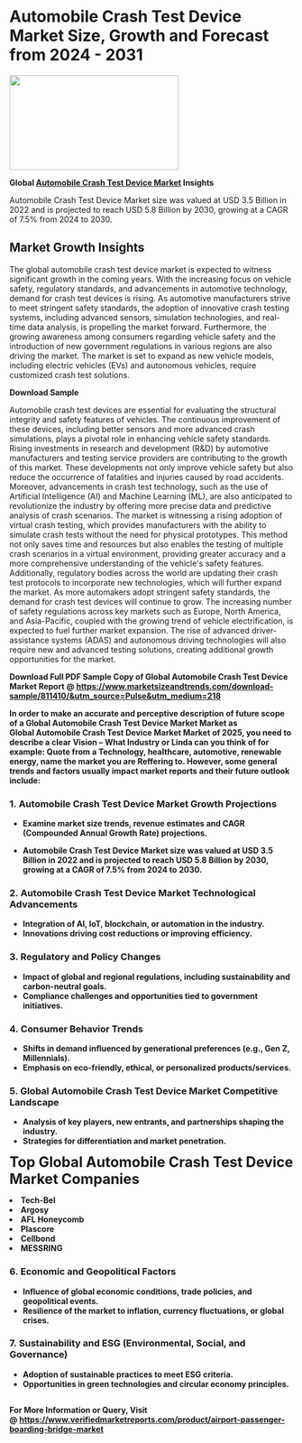 <H1>Automobile Crash Test Device Market Size, Growth and Forecast from 2024 - 2031</H1><img class="aligncenter size-medium wp-image-584254" src="https://thirdeyenews.in/wp-content/uploads/2024/09/Global-Market-Research-300x168.jpeg" alt="" width="300" height="168" /><p><strong>Global&nbsp;<a href="https://www.marketsizeandtrends.com/download-sample/811410/&amp;utm_source=Pulse&amp;utm_medium=218">Automobile Crash Test Device Market</a> Insights</strong></p><p>Automobile Crash Test Device Market size was valued at USD 3.5 Billion in 2022 and is projected to reach USD 5.8 Billion by 2030, growing at a CAGR of 7.5% from 2024 to 2030.</p><p><h2>Market Growth Insights</h2> <p>The global automobile crash test device market is expected to witness significant growth in the coming years. With the increasing focus on vehicle safety, regulatory standards, and advancements in automotive technology, demand for crash test devices is rising. As automotive manufacturers strive to meet stringent safety standards, the adoption of innovative crash testing systems, including advanced sensors, simulation technologies, and real-time data analysis, is propelling the market forward. Furthermore, the growing awareness among consumers regarding vehicle safety and the introduction of new government regulations in various regions are also driving the market. The market is set to expand as new vehicle models, including electric vehicles (EVs) and autonomous vehicles, require customized crash test solutions. </p> <p><strong>Download Sample</strong></p> <p>Automobile crash test devices are essential for evaluating the structural integrity and safety features of vehicles. The continuous improvement of these devices, including better sensors and more advanced crash simulations, plays a pivotal role in enhancing vehicle safety standards. Rising investments in research and development (R&D) by automotive manufacturers and testing service providers are contributing to the growth of this market. These developments not only improve vehicle safety but also reduce the occurrence of fatalities and injuries caused by road accidents. Moreover, advancements in crash test technology, such as the use of Artificial Intelligence (AI) and Machine Learning (ML), are also anticipated to revolutionize the industry by offering more precise data and predictive analysis of crash scenarios. The market is witnessing a rising adoption of virtual crash testing, which provides manufacturers with the ability to simulate crash tests without the need for physical prototypes. This method not only saves time and resources but also enables the testing of multiple crash scenarios in a virtual environment, providing greater accuracy and a more comprehensive understanding of the vehicle's safety features. Additionally, regulatory bodies across the world are updating their crash test protocols to incorporate new technologies, which will further expand the market. As more automakers adopt stringent safety standards, the demand for crash test devices will continue to grow. The increasing number of safety regulations across key markets such as Europe, North America, and Asia-Pacific, coupled with the growing trend of vehicle electrification, is expected to fuel further market expansion. The rise of advanced driver-assistance systems (ADAS) and autonomous driving technologies will also require new and advanced testing solutions, creating additional growth opportunities for the market. <p><strong></p><p><span class=""><strong>Download Full PDF Sample Copy of Global Automobile Crash Test Device Market Report</strong> @ <a href="https://www.marketsizeandtrends.com/download-sample/811410/&amp;utm_source=Pulse&amp;utm_medium=218" target="_blank">https://www.marketsizeandtrends.com/download-sample/811410/&amp;utm_source=Pulse&amp;utm_medium=218</a></span></p><p>In order to make an accurate and perceptive description of future scope of a Global&nbsp;Automobile Crash Test Device Market Market as Global&nbsp;Automobile Crash Test Device Market Market of 2025, you need to describe a clear Vision &ndash; What Industry or Linda can you think of for example: Quote from a Technology, healthcare, automotive, renewable energy, name the market you are Reffering to. However, some general trends and factors usually impact market reports and their future outlook include:</p><h3>1.&nbsp;<strong>Automobile Crash Test Device Market Growth Projections</strong></h3><ul><li>Examine market size trends, revenue estimates and CAGR (Compounded Annual Growth Rate) projections.</li><li><p>Automobile Crash Test Device Market size was valued at USD 3.5 Billion in 2022 and is projected to reach USD 5.8 Billion by 2030, growing at a CAGR of 7.5% from 2024 to 2030.</p></li></ul><h3>2.&nbsp;<strong>Automobile Crash Test Device Market Technological Advancements</strong></h3><ul><li>Integration of AI, IoT, blockchain, or automation in the industry.</li><li>Innovations driving cost reductions or improving efficiency.</li></ul><h3>3.&nbsp;<strong>Regulatory and Policy Changes</strong></h3><ul><li>Impact of global and regional regulations, including sustainability and carbon-neutral goals.</li><li>Compliance challenges and opportunities tied to government initiatives.</li></ul><h3>4.&nbsp;<strong>Consumer Behavior Trends</strong></h3><ul><li>Shifts in demand influenced by generational preferences (e.g., Gen Z, Millennials).</li><li>Emphasis on eco-friendly, ethical, or personalized products/services.</li></ul><h3>5.&nbsp;<strong>Global Automobile Crash Test Device Market Competitive Landscape</strong></h3><ul><li>Analysis of key players, new entrants, and partnerships shaping the industry.</li><li>Strategies for differentiation and market penetration.</li></ul><p data-pm-slice="1 1 []"><span style="color: inherit; font-family: inherit; font-size: 25px;">Top Global Automobile Crash Test Device Market Companies</span></p><div class="" data-test-id=""><p><li>Tech-Bel</li><li> Argosy</li><li> AFL Honeycomb</li><li> Plascore</li><li> Cellbond</li><li> MESSRING</li></p></div><h3>6.&nbsp;<strong>Economic and Geopolitical Factors</strong></h3><ul><li>Influence of global economic conditions, trade policies, and geopolitical events.</li><li>Resilience of the market to inflation, currency fluctuations, or global crises.</li></ul><h3>7.&nbsp;<strong>Sustainability and ESG (Environmental, Social, and Governance)</strong></h3><ul><li>Adoption of sustainable practices to meet ESG criteria.</li><li>Opportunities in green technologies and circular economy principles.</li></ul><h2><strong style="font-size: 14px;">For More Information or Query, Visit @&nbsp;</strong><a style="background-color: #ffffff; font-size: 14px;" href="https://www.marketsizeandtrends.com/report/automobile-crash-test-device-market/" target="_blank">https://www.verifiedmarketreports.com/product/airport-passenger-boarding-bridge-market</a></h2>
